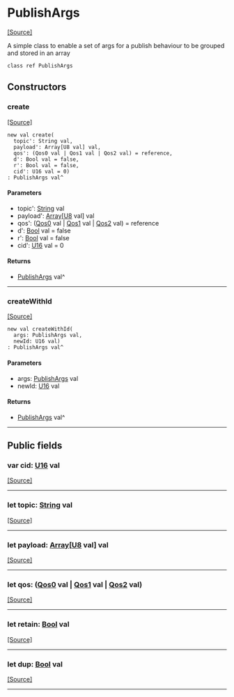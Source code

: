 # PublishArgs
<span class="source-link">[[Source]](src/mqtt-primitives/publishArgs.md#L-0-2)</span>

A simple class to enable a set of args for a publish behaviour to be grouped 
and stored in an array


```pony
class ref PublishArgs
```

## Constructors

### create
<span class="source-link">[[Source]](src/mqtt-primitives/publishArgs.md#L-0-14)</span>


```pony
new val create(
  topic': String val,
  payload': Array[U8 val] val,
  qos': (Qos0 val | Qos1 val | Qos2 val) = reference,
  d': Bool val = false,
  r': Bool val = false,
  cid': U16 val = 0)
: PublishArgs val^
```
#### Parameters

*   topic': [String](builtin-String.md) val
*   payload': [Array](builtin-Array.md)\[[U8](builtin-U8.md) val\] val
*   qos': ([Qos0](mqtt-primitives-Qos0.md) val | [Qos1](mqtt-primitives-Qos1.md) val | [Qos2](mqtt-primitives-Qos2.md) val) = reference
*   d': [Bool](builtin-Bool.md) val = false
*   r': [Bool](builtin-Bool.md) val = false
*   cid': [U16](builtin-U16.md) val = 0

#### Returns

* [PublishArgs](mqtt-primitives-PublishArgs.md) val^

---

### createWithId
<span class="source-link">[[Source]](src/mqtt-primitives/publishArgs.md#L-0-29)</span>


```pony
new val createWithId(
  args: PublishArgs val,
  newId: U16 val)
: PublishArgs val^
```
#### Parameters

*   args: [PublishArgs](mqtt-primitives-PublishArgs.md) val
*   newId: [U16](builtin-U16.md) val

#### Returns

* [PublishArgs](mqtt-primitives-PublishArgs.md) val^

---

## Public fields

### var cid: [U16](builtin-U16.md) val
<span class="source-link">[[Source]](src/mqtt-primitives/publishArgs.md#L-0-7)</span>



---

### let topic: [String](builtin-String.md) val
<span class="source-link">[[Source]](src/mqtt-primitives/publishArgs.md#L-0-8)</span>



---

### let payload: [Array](builtin-Array.md)\[[U8](builtin-U8.md) val\] val
<span class="source-link">[[Source]](src/mqtt-primitives/publishArgs.md#L-0-9)</span>



---

### let qos: ([Qos0](mqtt-primitives-Qos0.md) val | [Qos1](mqtt-primitives-Qos1.md) val | [Qos2](mqtt-primitives-Qos2.md) val)
<span class="source-link">[[Source]](src/mqtt-primitives/publishArgs.md#L-0-10)</span>



---

### let retain: [Bool](builtin-Bool.md) val
<span class="source-link">[[Source]](src/mqtt-primitives/publishArgs.md#L-0-11)</span>



---

### let dup: [Bool](builtin-Bool.md) val
<span class="source-link">[[Source]](src/mqtt-primitives/publishArgs.md#L-0-12)</span>



---

